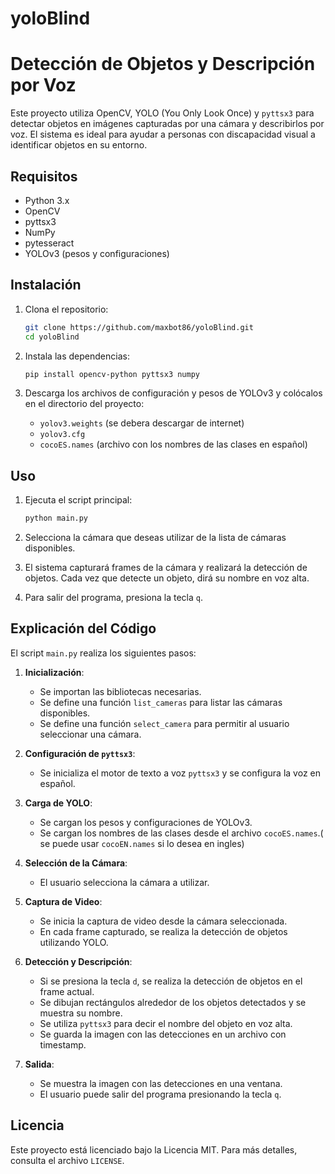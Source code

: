 # yoloBlind

# Detección de Objetos y Descripción por Voz

Este proyecto utiliza OpenCV, YOLO (You Only Look Once) y `pyttsx3` para detectar objetos en imágenes capturadas por una cámara y describirlos por voz. El sistema es ideal para ayudar a personas con discapacidad visual a identificar objetos en su entorno.

## Requisitos

- Python 3.x
- OpenCV
- pyttsx3
- NumPy
- pytesseract
- YOLOv3 (pesos y configuraciones)

## Instalación

1. Clona el repositorio:
    ```bash
    git clone https://github.com/maxbot86/yoloBlind.git
    cd yoloBlind
    ```

2. Instala las dependencias:
    ```bash
    pip install opencv-python pyttsx3 numpy
    ```

3. Descarga los archivos de configuración y pesos de YOLOv3 y colócalos en el directorio del proyecto:
    - `yolov3.weights` (se debera descargar de internet)
    - `yolov3.cfg`
    - `cocoES.names` (archivo con los nombres de las clases en español)

## Uso

1. Ejecuta el script principal:
    ```bash
    python main.py
    ```

2. Selecciona la cámara que deseas utilizar de la lista de cámaras disponibles.

3. El sistema capturará frames de la cámara y realizará la detección de objetos. Cada vez que detecte un objeto, dirá su nombre en voz alta.

4. Para salir del programa, presiona la tecla `q`.

## Explicación del Código

El script `main.py` realiza los siguientes pasos:

1. **Inicialización**:
    - Se importan las bibliotecas necesarias.
    - Se define una función `list_cameras` para listar las cámaras disponibles.
    - Se define una función `select_camera` para permitir al usuario seleccionar una cámara.

2. **Configuración de `pyttsx3`**:
    - Se inicializa el motor de texto a voz `pyttsx3` y se configura la voz en español.

3. **Carga de YOLO**:
    - Se cargan los pesos y configuraciones de YOLOv3.
    - Se cargan los nombres de las clases desde el archivo `cocoES.names`.( se puede usar `cocoEN.names` si lo desea en ingles)

4. **Selección de la Cámara**:
    - El usuario selecciona la cámara a utilizar.

5. **Captura de Video**:
    - Se inicia la captura de video desde la cámara seleccionada.
    - En cada frame capturado, se realiza la detección de objetos utilizando YOLO.

6. **Detección y Descripción**:
    - Si se presiona la tecla `d`, se realiza la detección de objetos en el frame actual.
    - Se dibujan rectángulos alrededor de los objetos detectados y se muestra su nombre.
    - Se utiliza `pyttsx3` para decir el nombre del objeto en voz alta.
    - Se guarda la imagen con las detecciones en un archivo con timestamp.

7. **Salida**:
    - Se muestra la imagen con las detecciones en una ventana.
    - El usuario puede salir del programa presionando la tecla `q`.

## Licencia

Este proyecto está licenciado bajo la Licencia MIT. Para más detalles, consulta el archivo `LICENSE`.
